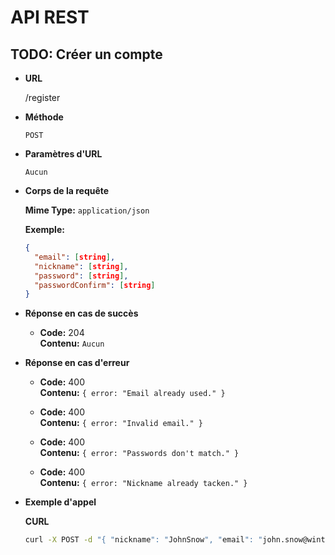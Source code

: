 # API REST

## TODO: Créer un compte

* **URL**

  /register

* **Méthode**

  `POST`

* **Paramètres d'URL**

  `Aucun`

* **Corps de la requête**

	**Mime Type:** `application/json`

  **Exemple:**
  
  ```json
  {
    "email": [string],
    "nickname": [string],
    "password": [string],
    "passwordConfirm": [string]
  }
  ```

* **Réponse en cas de succès**

  * **Code:** 204 <br />
    **Contenu:** `Aucun`

* **Réponse en cas d'erreur**

  * **Code:** 400 <br />
    **Contenu:** `{ error: "Email already used." }`

  * **Code:** 400 <br />
    **Contenu:** `{ error: "Invalid email." }`

  * **Code:** 400 <br />
    **Contenu:** `{ error: "Passwords don't match." }`

  * **Code:** 400 <br />
    **Contenu:** `{ error: "Nickname already tacken." }`

* **Exemple d'appel**

  **CURL**
  
  ```bash
  curl -X POST -d "{ "nickname": "JohnSnow", "email": "john.snow@winterfell.com", "password": "Winter is coming", "passwordConfirm": "Winter is coming" }" http://warp/register
  ```
